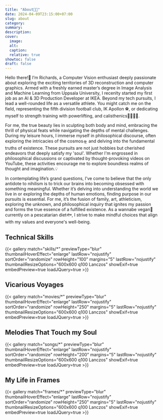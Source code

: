 ```yaml
---
title: "About🧗🏽"
date: 2024-04-09T23:15:00+07:00
slug: about
category:
summary:
description: 
cover:
  image:
  alt:
  caption: 
  relative: true
showtoc: false
draft: false
---
```


Hello there!👋 I’m Richards, a Computer Vision enthusiast deeply passionate about exploring the exciting territories of 3D reconstruction and computer graphics. Armed with a freshly earned master’s degree in Image Analysis and Machine Learning from Uppsala University, I recenlty started my first job as an AI & 3D Production Developer at IKEA. Beyond my tech pursuits, I lead a well-rounded life as a versatile athlete. You might catch me on the field, representing the fifth division football club, IK Apollon ⚽, or dedicating myself to strength training with powerlifting, and calisthenics🏋🏽🤸🏽. 

For me, the true beauty lies in sculpting both body and mind, embracing the thrill of physical feats while navigating the depths of mental challenges.  During my leisure hours, I immerse myself in philosophical discourse, often exploring the intricacies of the cosmos🛸 and delving into the fundamental truths of existence. These pursuits are not just hobbies but cherished endeavors that deeply satisfy my 'soul'. Whether I'm engrossed in philosophical discussions or captivated by thought-provoking videos on YouTube, these activities encourage me to explore boundless realms of thought and imagination.💡
<!-- I've a passion for 3D modeling, sketching, and autonomous driving. I also proudly wield a lightning-fast typing speed of [106 WPM](https://monkeytype.com/profile/Ric1779)⚡, a skill finely honed over a century of intense focus, secluded in the sanctum of a digital temple 🧘🏽. -->

In contemplating life’s grand questions, I’ve come to believe that the only antidote to nihilism is to trick our brains into becoming obsessed with something meaningful. Whether it’s delving into understanding the world we live in or exploring the depths of human emotions, finding purpose in our pursuits is essential. For me, it’s the fusion of family, art, athleticism, exploring the unknown, and philosophical inquiry that ignites my passion and forms the true essence of a fulfilled existence. As a wannabe vegan🌱 currently on a pescatarian diet🐟, I strive to make mindful choices that align with my values and everyone's well-being. 

<!-- Through this journey, I’ve discovered that the pursuit of excellence and the cultivation of meaningful connections with others are the true essence of a fulfilled existence. -->

## Technical Skills

{{< gallery match="skills/*" previewType="blur" thumbnailHoverEffect="enlarge" lastRow="nojustify" sortOrder="randomize" rowHeight="100" margins="5" lastRow="nojustify" thumbnailResizeOptions="600x600 q100 Lanczos" showExif=true  embedPreview=true loadJQuery=true >}}

## Vicarious Voyages

{{< gallery match="movies/*" previewType="blur" thumbnailHoverEffect="enlarge" lastRow="nojustify" sortOrder="randomize" rowHeight="250" margins="5" lastRow="nojustify" thumbnailResizeOptions="600x600 q100 Lanczos" showExif=true  embedPreview=true loadJQuery=true >}}

## Melodies That Touch my Soul

{{< gallery match="songs/*" previewType="blur" thumbnailHoverEffect="enlarge" lastRow="nojustify" sortOrder="randomize" rowHeight="200" margins="5" lastRow="nojustify" thumbnailResizeOptions="600x600 q100 Lanczos" showExif=true  embedPreview=true loadJQuery=true >}}

## My Life in Frames

{{< gallery match="frames/*" previewType="blur" thumbnailHoverEffect="enlarge" lastRow="nojustify" sortOrder="randomize" rowHeight="250" margins="5" lastRow="nojustify" thumbnailResizeOptions="600x600 q100 Lanczos" showExif=true  embedPreview=true loadJQuery=true >}}